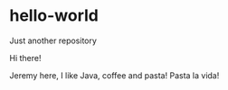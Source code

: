 # hello-world
Just another repository

Hi there!

Jeremy here, I like Java, coffee and pasta!
Pasta la vida!
